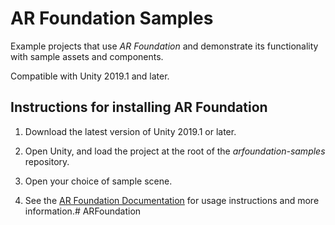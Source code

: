 # AR Foundation Samples
Example projects that use *AR Foundation* and demonstrate its functionality with sample assets and components.

Compatible with Unity 2019.1 and later.

## Instructions for installing AR Foundation

1. Download the latest version of Unity 2019.1 or later.

2. Open Unity, and load the project at the root of the *arfoundation-samples* repository.

3. Open your choice of sample scene.

4. See the [AR Foundation Documentation](https://docs.unity3d.com/Packages/com.unity.xr.arfoundation@2.0) for usage instructions and more information.# ARFoundation
